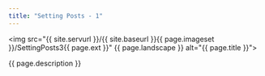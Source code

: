 ```yaml
---
title: "Setting Posts - 1"
---
```

<img src="{{ site.servurl }}/{{ site.baseurl }}{{ page.imageset }}/SettingPosts3{{ page.ext }}" {{ page.landscape }} alt="{{ page.title }}">
<div>
  {{ page.description }}
</div>
